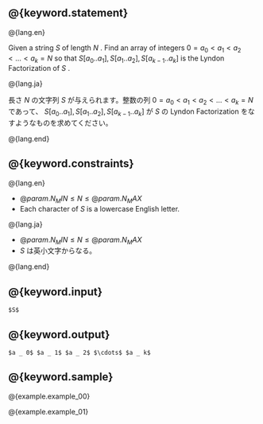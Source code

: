 ## @{keyword.statement}

@{lang.en}

Given a string $S$ of length $N$ . Find an array of integers $0 = a _ 0 \lt a _ 1 \lt a _ 2 \lt \ldots \lt a _ k = N$ so that $S[a _ 0 .. a _ 1] , S[a _ 1 .. a _ 2] , S[a _ {k-1} .. a _ k]$ is the Lyndon Factorization of $S$ .

@{lang.ja}

長さ $N$ の文字列 $S$ が与えられます。整数の列 $0 = a _ 0 \lt a _ 1 \lt a _ 2 \lt \ldots \lt a _ k = N$ であって、 $S[a _ 0 .. a _ 1] , S[a _ 1 .. a _ 2] , S[a _ {k-1} .. a _ k]$ が $S$ の Lyndon Factorization をなすようなものを求めてください。

@{lang.end}

## @{keyword.constraints}

@{lang.en}

- $@{param.N_MIN} \leq N \leq @{param.N_MAX}$
- Each character of $S$ is a lowercase English letter.

@{lang.ja}

- $@{param.N_MIN} \leq N \leq @{param.N_MAX}$
- $S$ は英小文字からなる。

@{lang.end}

## @{keyword.input}

~~~
$S$
~~~

## @{keyword.output}

~~~
$a _ 0$ $a _ 1$ $a _ 2$ $\cdots$ $a _ k$
~~~

## @{keyword.sample}

@{example.example_00}

@{example.example_01}

